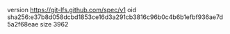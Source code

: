version https://git-lfs.github.com/spec/v1
oid sha256:e37b8d058dcbd1853ce16d3a291cb3816c96b0c4b6b1efbf936ae7d5a2f68eae
size 3962
